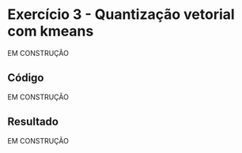 # Exercício 3 - Quantização vetorial com kmeans

EM CONSTRUÇÃO

## Código

EM CONSTRUÇÃO

## Resultado

EM CONSTRUÇÃO